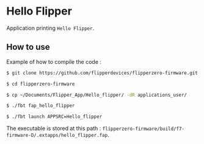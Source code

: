 # Hello Flipper

Application printing `Hello Flipper`.

## How to use

Example of how to compile the code :

```sh
$ git clone https://github.com/flipperdevices/flipperzero-firmware.git

$ cd flipperzero-firmware

$ cp ~/Documents/Flipper_App/Hello_flipper/ -dR applications_user/

$ ./fbt fap_hello_flipper

$ ./fbt launch APPSRC=Hello_flipper
```

The executable is stored at this path : `flipperzero-firmware/build/f7-firmware-D/.extapps/hello_flipper.fap`.
